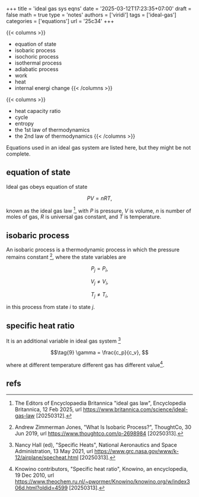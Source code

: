 +++
title = 'ideal gas sys eqns'
date = '2025-03-12T17:23:35+07:00'
draft = false
math = true
type = 'notes'
authors = ['viridi']
tags = ['ideal-gas']
categories = ['equations']
url = '25c34'
+++

{{< columns >}}
+ equation of state
+ isobaric process
+ isochoric process
+ isothermal process
+ adiabatic process
+ work
+ heat
+ internal energi change
{{< /columns >}}

{{< columns >}}
+ heat capacity ratio
+ cycle
+ entropy
+ the 1st law of thermodynamics
+ the 2nd law of thermodynamics
{{< /columns >}}


<!--more-->

Equations used in an ideal gas system are listed here, but they might be not complete.


## equation of state
Ideal gas obeys equation of state

$$\tag{1}
PV = nRT,
$$

known as the ideal gas law [^britannica_2025], with $P$ is pressure, $V$ is volume, $n$ is number of moles of gas, $R$ is universal gas constant, and $T$ is temperature.


## isobaric process
An isobaric process is a thermodynamic process in which the pressure remains constant [^jones_2019], where the state variables are

$$\tag{2a}
P_j = P_i,
$$

$$\tag{2b}
V_j \ne V_i,
$$

$$\tag{2c}
T_j \ne T_i,
$$

in this process from state $i$ to state $j$.


## specific heat ratio
It is an additional variable in ideal gas system [^hall_2021]

$$\tag{9}
\gamma = \frac{c_p}{c_v},
$$

where at different temperature different gas has different value[^knowino_2010].



## refs
[^britannica_2025]: The Editors of Encyclopaedia Britannica "ideal gas law", Encyclopedia Britannica, 12 Feb 2025, url https://www.britannica.com/science/ideal-gas-law [20250312].
[^hall_2021]: Nancy Hall (ed), "Specific Heats", National Aeronautics and Space Administration, 13 May 2021, url https://www.grc.nasa.gov/www/k-12/airplane/specheat.html [20250313].
[^jones_2019]: Andrew Zimmerman Jones, "What Is Isobaric Process?", ThoughtCo, 30 Jun 2019, url https://www.thoughtco.com/p-2698984 [20250313].
[^knowino_2010]: Knowino contributors, "Specific heat ratio", Knowino, an encyclopedia, 19 Dec 2010, url https://www.theochem.ru.nl/~pwormer/Knowino/knowino.org/w/index306d.html?oldid=4599 [20250313].
